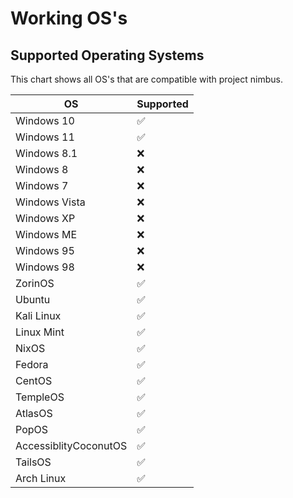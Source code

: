 # Working OS's

## Supported Operating Systems

This chart shows all OS's that are compatible with project nimbus.

| OS | Supported |
| ------- | ------------------ |
| Windows 10 | :white_check_mark: |
| Windows 11   | :white_check_mark:|
| Windows 8.1   | :x:
| Windows 8   | :x: |
| Windows 7   | :x:|
| Windows Vista   | :x: |
| Windows XP   | :x:
| Windows ME   | :x: |
| Windows 95   | :x: |
| Windows 98   | :x: |
| ZorinOS   | :white_check_mark: |
| Ubuntu   | :white_check_mark: |
| Kali Linux   | :white_check_mark: |
| Linux Mint   | :white_check_mark: |
| NixOS   | :white_check_mark: |
| Fedora   | :white_check_mark: |
| CentOS   | :white_check_mark: |
| TempleOS   | :white_check_mark: |
| AtlasOS   | :white_check_mark: |
| PopOS   | :white_check_mark: |
| AccessiblityCoconutOS   | :white_check_mark: |
| TailsOS   | :white_check_mark: |
| Arch Linux   | :white_check_mark: |
